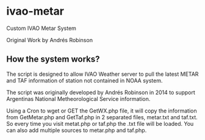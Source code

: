 # ivao-metar
Custom IVAO Metar System

Original Work by Andrés Robinson

How the system works?
------------------------------------

The script is designed to allow IVAO Weather server to pull the latest METAR and TAF information of station not contained in NOAA system.

The script was originally developed by Andrés Robinson in 2014 to support Argentinas National Metheorological Service information.

Using a Cron to wget or GET the GetWX.php file, it will copy the information from GetMetar.php and GetTaf.php in 2 separated files, metar.txt and taf.txt. So every time you visit metat.php or taf.php the .txt file will be loaded. You can also add multiple sources to metar.php and taf.php.

